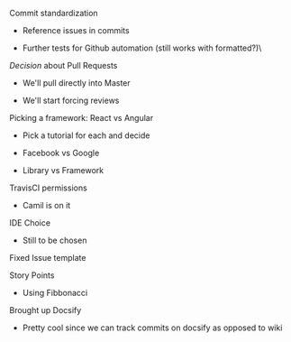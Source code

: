 Commit standardization

* Reference issues in commits

* Further tests for Github automation (still works with formatted?)\

*Decision* about Pull Requests

* We'll pull directly into Master

* We'll start forcing reviews

Picking a framework: React vs Angular
* Pick a tutorial for each and decide

* Facebook vs Google

* Library vs Framework

TravisCI permissions

* Camil is on it

IDE Choice
    
* Still to be chosen

Fixed Issue template

Story Points

* Using Fibbonacci

Brought up Docsify

* Pretty cool since we can track commits on docsify as opposed to wiki



